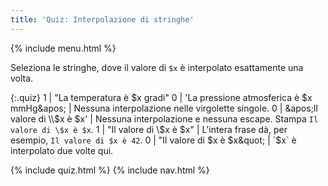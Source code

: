 ```yaml
---
title: 'Quiz: Interpolazione di stringhe'
---
```


{% include menu.html %}

Seleziona le stringhe, dove il valore di `$x` è interpolato esattamente una volta.

{:.quiz}
1 | &quot;La temperatura è $x gradi&quot;
0 | &apos;La pressione atmosferica è $x mmHg&apos; | Nessuna interpolazione nelle virgolette singole.
0 | &apos;Il valore di \\$x è $x&apos; | Nessuna interpolazione e nessuna escape. Stampa `Il valore di \$x è $x`.
1 | &quot;Il valore di \\$x è $x&quot; | L'intera frase dà, per esempio, `Il valore di $x è 42`.
0 | &quot;Il valore di $x è $x&quot; | `$x` è interpolato due volte qui.

{% include quiz.html %}
{% include nav.html %}
